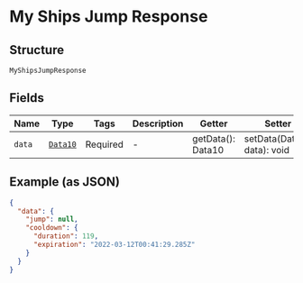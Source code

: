 
# My Ships Jump Response

## Structure

`MyShipsJumpResponse`

## Fields

| Name | Type | Tags | Description | Getter | Setter |
|  --- | --- | --- | --- | --- | --- |
| `data` | [`Data10`](../../doc/models/data-10.md) | Required | - | getData(): Data10 | setData(Data10 data): void |

## Example (as JSON)

```json
{
  "data": {
    "jump": null,
    "cooldown": {
      "duration": 119,
      "expiration": "2022-03-12T00:41:29.285Z"
    }
  }
}
```

